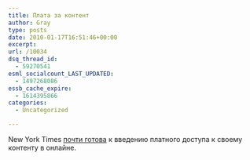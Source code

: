 ```yaml
---
title: Плата за контент
author: Gray
type: posts
date: 2010-01-17T16:51:46+00:00
excerpt:
url: /10034
dsq_thread_id:
  - 59270541
esml_socialcount_LAST_UPDATED:
  - 1497268086
essb_cache_expire:
  - 1614395866
categories:
  - Uncategorized

---
```








New York Times <a href="http://nymag.com/daily/intel/2010/01/new_york_times_set_to_mimic_ws.html" target="_blank">почти готова</a> к введению платного доступа к своему контенту в онлайне.